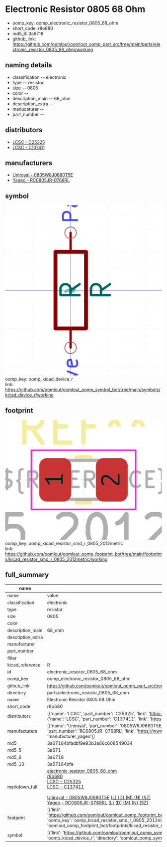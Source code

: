 # Electronic Resistor 0805 68 Ohm

  
* oomp_key: oomp_electronic_resistor_0805_68_ohm 
* short_code: r8o680
* md5_6: 3a6718  
* github_link: https://github.com/oomlout/oomlout_oomp_part_src/tree/main/parts/electronic_resistor_0805_68_ohm/working  
## naming details
* classification -- electronic
* type -- resistor
* size -- 0805
* color -- 
* description_main -- 68_ohm
* description_extra -- 
* manucaturer -- 
* part_number -- 

## distributors
* [LCSC - C25325](https://lcsc.com/product-detail/C25325.html)  
* [LCSC - C137411](https://lcsc.com/product-detail/C137411.html)  

## manufacturers
* [Uniroyal - 0805W8J0680T5E]()  
* [Yageo - RC0805JR-0768RL](https://www.yageo.com/en/Chart/Download/pdf/RC0805JR-0768RL)  

## symbol

![](symbol/0/working/working_600.png)  
oomp_key: oomp_kicad_device_r  
link: https://github.com/oomlout/oomlout_oomp_symbol_bot/tree/main/symbols/kicad_device_r/working  

## footprint

![](footprint/0/working/working_600.png)  
oomp_key: oomp_kicad_resistor_smd_r_0805_2012metric  
link: https://github.com/oomlout/oomlout_oomp_footprint_bot/tree/main/footprints/kicad_resistor_smd_r_0805_2012metric/working  

## full_summary
| name | value | 
| --- | --- | 
| name | value | 
| classification | electronic | 
| type | resistor | 
| size | 0805 | 
| color |  | 
| description_main | 68_ohm | 
| description_extra |  | 
| manufacturer |  | 
| part_number |  | 
| filter |  | 
| kicad_reference | R | 
| id | electronic_resistor_0805_68_ohm | 
| oomp_key | oomp_electronic_resistor_0805_68_ohm | 
| github_link | https://github.com/oomlout/oomlout_oomp_part_src/tree/main/parts/electronic_resistor_0805_68_ohm/working | 
| directory | parts/electronic_resistor_0805_68_ohm | 
| name | Electronic Resistor 0805 68 Ohm | 
| short_code | r8o680 | 
| distributors | [{'name': 'LCSC', 'part_number': 'C25325', 'link': 'https://lcsc.com/product-detail/C25325.html', 'id': 'distributor_lcsc'}, {'name': 'LCSC', 'part_number': 'C137411', 'link': 'https://lcsc.com/product-detail/C137411.html', 'id': 'distributor_lcsc'}] | 
| manufacturers | [{'name': 'Uniroyal', 'part_number': '0805W8J0680T5E', 'link': '', 'id': 'manufacturer_uniroyal'}, {'name': 'Yageo', 'part_number': 'RC0805JR-0768RL', 'link': 'https://www.yageo.com/en/Chart/Download/pdf/RC0805JR-0768RL', 'id': 'manufacturer_yageo'}] | 
| md5 | 3a67184bfadbf9e93b3a86c608549034 | 
| md5_5 | 3a671 | 
| md5_6 | 3a6718 | 
| md5_10 | 3a67184bfa | 
| markdown_full | [electronic_resistor_0805_68_ohm](https://github.com/oomlout/oomlout_oomp_part_src/tree/main/parts/electronic_resistor_0805_68_ohm/working)<br>[r8o680](https://github.com/oomlout/oomlout_oomp_part_src/tree/main/parts/electronic_resistor_0805_68_ohm/working)<br>[LCSC - C25325<br>](https://lcsc.com/product-detail/C25325.html)[LCSC - C137411<br>](https://lcsc.com/product-detail/C137411.html)<br>[Uniroyal - 0805W8J0680T5E]() [(L)  ](https://www.lcsc.com/search?q=0805W8J0680T5E)[(D)  ](https://www.digikey.com/en/products?,keywords=0805W8J0680T5E)[(M)  ](https://www.mouser.com/Search/Refine?Keyword=0805W8J0680T5E)[(N)  ](https://www.newark.com/search?st=0805W8J0680T5E)[(SZ)  ](https://so.szlcsc.com/global.html?k=0805W8J0680T5E)<br>[Yageo - RC0805JR-0768RL](https://www.yageo.com/en/Chart/Download/pdf/RC0805JR-0768RL) [(L)  ](https://www.lcsc.com/search?q=RC0805JR-0768RL)[(D)  ](https://www.digikey.com/en/products?,keywords=RC0805JR-0768RL)[(M)  ](https://www.mouser.com/Search/Refine?Keyword=RC0805JR-0768RL)[(N)  ](https://www.newark.com/search?st=RC0805JR-0768RL)[(SZ)  ](https://so.szlcsc.com/global.html?k=RC0805JR-0768RL)<br> | 
| footprint | [{'link': 'https://github.com/oomlout/oomlout_oomp_footprint_bot/tree/main/foootprntss/kicad_resistor_smd_r_0805_2012metric', 'oomp_key': 'oomp_kicad_resistor_smd_r_0805_2012metric', 'directory': 'oomlout_oomp_footprint_bot/footprints/kicad_resistor_smd_r_0805_2012metric//working/working.kicad_mod'}] | 
| symbol | [{'link': 'https://github.com/oomlout/oomlout_oomp_symbol_bot/tree/main/symbols/kicad_device_r', 'oomp_key': 'oomp_kicad_device_r', 'directory': 'oomlout_oomp_symbol_bot/symbols/kicad_device_r//working/working.kicad_sym'}] | 
